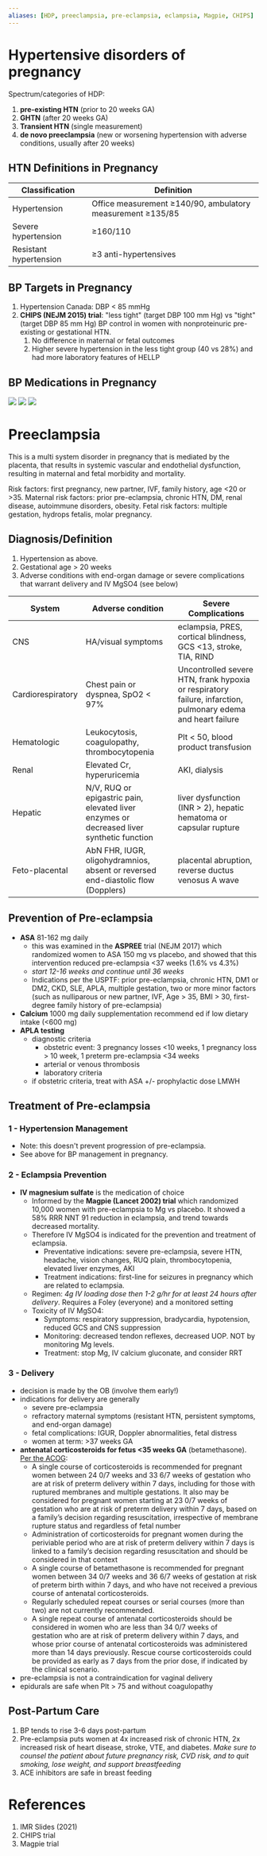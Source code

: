 ```yaml
---
aliases: [HDP, preeclampsia, pre-eclampsia, eclampsia, Magpie, CHIPS]
---
```


# Hypertensive disorders of pregnancy
Spectrum/categories of HDP:

1. **pre-existing HTN** (prior to 20 weeks GA)
2. **GHTN** (after 20 weeks GA)
3. **Transient HTN** (single measurement)
4. **de novo preeclampsia** (new or worsening hypertension with adverse conditions, usually after 20 weeks)

## HTN Definitions in Pregnancy
| Classification         | Definition                                                 |
| ---------------------- | ---------------------------------------------------------- |
| Hypertension           | Office measurement ≥140/90, ambulatory measurement ≥135/85 |
| Severe hypertension    | ≥160/110                                                   |
| Resistant hypertension | ≥3 anti-hypertensives                                                           |

## BP Targets in Pregnancy
1. Hypertension Canada: DBP < 85 mmHg
2. **CHIPS (NEJM 2015) trial**: "less tight" (target DBP 100 mm Hg) vs "tight" (target DBP 85 mm Hg) BP control in women with nonproteinuric pre-existing or gestational HTN.
	1. No difference in maternal or fetal outcomes
	2. Higher severe hypertension in the less tight group (40 vs 28%) and had more laboratory features of HELLP

## BP Medications in Pregnancy
![](_attachments/Pasted%20image%2020230121152736.png)
![](_attachments/Pasted%20image%2020230121152812.png)
![](_attachments/Pasted%20image%2020230121152821.png)

# Preeclampsia
This is a multi system disorder in pregnancy that is mediated by the placenta, that results in systemic vascular and endothelial dysfunction, resulting in maternal and fetal morbidity and mortality.

Risk factors: first pregnancy, new partner, IVF, family history, age <20 or >35.
Maternal risk factors: prior pre-eclampsia, chronic HTN, DM, renal disease, autoimmune disorders, obesity.
Fetal risk factors: multiple gestation, hydrops fetalis, molar pregnancy.

## Diagnosis/Definition
1. Hypertension as above.
2. Gestational age > 20 weeks
3. Adverse conditions with end-organ damage or severe complications that warrant delivery and IV MgSO4 (see below)

| System            | Adverse condition                                                                         | Severe Complications                                                                             |
| ----------------- | ----------------------------------------------------------------------------------------- | ------------------------------------------------------------------------------------------------ |
| CNS               | HA/visual symptoms                                                                        | eclampsia, PRES, cortical blindness, GCS <13, stroke, TIA, RIND                                  |
| Cardiorespiratory | Chest pain or dyspnea, SpO2 < 97%                                                         | Uncontrolled severe HTN, frank hypoxia or respiratory failure, infarction, pulmonary edema and heart failure |
| Hematologic       | Leukocytosis, coagulopathy, thrombocytopenia                                              | Plt < 50, blood product transfusion                                                              |
| Renal             | Elevated Cr, hyperuricemia                                                                | AKI, dialysis                                                                                    |
| Hepatic           | N/V, RUQ or epigastric pain, elevated liver enzymes or decreased liver synthetic function | liver dysfunction (INR > 2), hepatic hematoma or capsular rupture                                |
| Feto-placental    | AbN FHR, IUGR, oligohydramnios, absent or reversed end-diastolic flow (Dopplers)          | placental abruption, reverse ductus venosus A wave                                                                                                  |

## Prevention of Pre-eclampsia
- **ASA** 81-162 mg daily
	- this was examined in the **ASPREE** trial (NEJM 2017) which randomized women to ASA 150 mg vs placebo, and showed that this intervention reduced pre-eclampsia <37 weeks (1.6% vs 4.3%)
	- *start 12-16 weeks and continue until 36 weeks*
	- Indications per the USPTF: prior pre-eclampsia, chronic HTN, DM1 or DM2, CKD, SLE, APLA, multiple gestation, two or more minor factors (such as nulliparous or new partner, IVF, Age > 35, BMI > 30, first-degree family history of pre-eclampsia)
- **Calcium** 1000 mg daily supplementation recommend ed if low dietary intake (<600 mg)
- **APLA testing**
	- diagnostic criteria
		- obstetric event: 3 pregnancy losses <10 weeks, 1 pregnancy loss > 10 week, 1 preterm pre-eclampsia <34 weeks
		- arterial or venous thrombosis
		- laboratory criteria
	- if obstetric criteria, treat with ASA +/- prophylactic dose LMWH

## Treatment of Pre-eclampsia
### 1 - Hypertension Management
- Note: this doesn't prevent progression of pre-eclampsia.
- See above for BP management in pregnancy.

### 2 - Eclampsia Prevention
- **IV magnesium sulfate** is the medication of choice
	- Informed by the **Magpie (Lancet 2002) trial** which randomized 10,000 women with pre-eclampsia to Mg vs placebo. It showed a 58% RRR NNT 91 reduction in eclampsia, and trend towards decreased mortality.
	- Therefore IV MgSO4 is indicated for the prevention and treatment of eclampsia.
		- Preventative indications: severe pre-eclampsia, severe HTN, headache, vision changes, RUQ plain, thrombocytopenia, elevated liver enzymes, AKI
		- Treatment indications: first-line for seizures in pregnancy which are related to eclampsia.
	- Regimen: *4g IV loading dose then 1-2 g/hr for at least 24 hours after delivery*. Requires a Foley (everyone) and a monitored setting
	- Toxicity of IV MgSO4:
		- Symptoms: respiratory suppression, bradycardia, hypotension, reduced GCS and CNS suppression
		- Monitoring: decreased tendon reflexes, decreased UOP. NOT by monitoring Mg levels.
		- Treatment: stop Mg, IV calcium gluconate, and consider RRT

### 3 - Delivery
- decision is made by the OB (involve them early!)
- indications for delivery are generally
	- severe pre-eclampsia
	- refractory maternal symptoms (resistant HTN, persistent symptoms, and end-organ damage)
	- fetal complications: IGUR, Doppler abnormalities, fetal distress
	- women at term: >37 weeks GA
- **antenatal corticosteroids for fetus <35 weeks GA** (betamethasone). [Per the ACOG](https://www.acog.org/clinical/clinical-guidance/committee-opinion/articles/2017/08/antenatal-corticosteroid-therapy-for-fetal-maturation):
	- A single course of corticosteroids is recommended for pregnant women between 24 0/7 weeks and 33 6/7 weeks of gestation who are at risk of preterm delivery within 7 days, including for those with ruptured membranes and multiple gestations. It also may be considered for pregnant women starting at 23 0/7 weeks of gestation who are at risk of preterm delivery within 7 days, based on a family’s decision regarding resuscitation, irrespective of membrane rupture status and regardless of fetal number
	-   Administration of corticosteroids for pregnant women during the periviable period who are at risk of preterm delivery within 7 days is linked to a family’s decision regarding resuscitation and should be considered in that context
	-   A single course of betamethasone is recommended for pregnant women between 34 0/7 weeks and 36 6/7 weeks of gestation at risk of preterm birth within 7 days, and who have not received a previous course of antenatal corticosteroids.
	- Regularly scheduled repeat courses or serial courses (more than two) are not currently recommended.
	- A single repeat course of antenatal corticosteroids should be considered in women who are less than 34 0/7 weeks of gestation who are at risk of preterm delivery within 7 days, and whose prior course of antenatal corticosteroids was administered more than 14 days previously. Rescue course corticosteroids could be provided as early as 7 days from the prior dose, if indicated by the clinical scenario.
- pre-eclampsia is not a contraindication for vaginal delivery
- epidurals are safe when Plt > 75 and without coagulopathy

## Post-Partum Care
1. BP tends to rise 3-6 days post-partum
2. Pre-eclampsia puts women at 4x increased risk of chronic HTN, 2x increased risk of heart disease, stroke, VTE, and diabetes. *Make sure to counsel the patient about future pregnancy risk, CVD risk, and to quit smoking, lose weight, and support breastfeeding*
3. ACE inhibitors are safe in breast feeding

# References
1. IMR Slides (2021)
2. CHIPS trial
3. Magpie trial